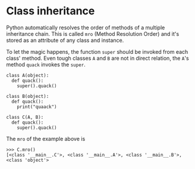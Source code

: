 # Class inheritance
Python automatically resolves the order of methods of a multiple inheritance chain. This is called `mro` (Method Resolution Order) and it's stored as an attribute of any class and instance.

To let the magic happens, the function `super` should be invoked from each class' method. Even tough classes `A` and `B` are not in direct relation, the `A`'s method `quack` invokes the `super`.
```
class A(object):
  def quack():
    super().quack()
    
class B(object):
  def quack():
    print("quaack")

class C(A, B):
  def quack():
    super().quack()
```

The `mro` of the example above is
```
>>> C.mro()
[<class '__main__.C'>, <class '__main__.A'>, <class '__main__.B'>, <class 'object'>
```
